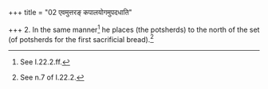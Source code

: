 +++
title = "02 एवमुत्तरङ् कपालयोगमुपदधाति"

+++
2. In the same manner[^1] he places (the potsherds) to the north of the set (of potsherds for the first sacrificial bread).[^2]  

[^1]: See I.22.2.ff.  

[^2]: See n.7 of I.22.2.
